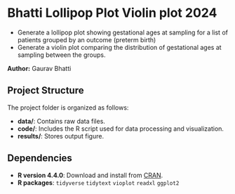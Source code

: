 # Bhatti Lollipop Plot Violin plot 2024

- Generate a lollipop plot showing gestational ages at sampling for a list of
  patients grouped by an outcome (preterm birth)
- Generate a violin plot comparing the distribution of  gestational ages at
  sampling between the groups.


**Author:** Gaurav Bhatti

## Project Structure

The project folder is organized as follows:

- **data/**: Contains raw data files.
- **code/**: Includes the R script used for data processing and visualization.
- **results/**: Stores output figure.

## Dependencies
- **R version 4.4.0**: Download and install from [CRAN](https://cran.r-project.org/).
- **R packages**: `tidyverse`
                  `tidytext`
                  `vioplot`
                  `readxl`
                  `ggplot2`
 
